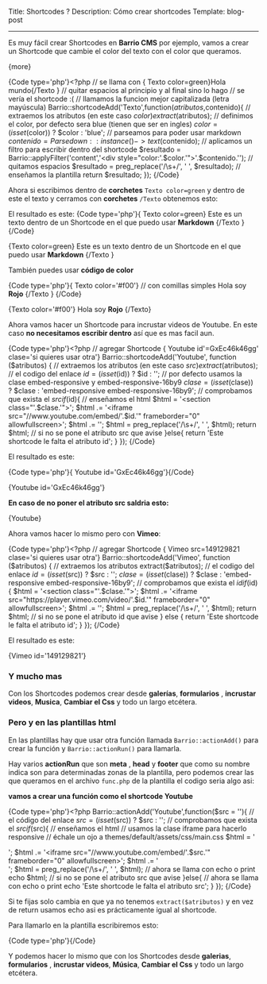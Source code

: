 Title: Shortcodes ?
Description:  Cómo crear shortcodes
Template: blog-post

----


Es muy fácil crear Shortcodes en **Barrio CMS** por ejemplo, vamos a crear un Shortcode que cambie el color del texto con el color que queramos.


{more}



{Code type='php'}<?php
// se llama con { Texto color=green}Hola mundo{/Texto }
// quitar espacios al principio y al final sino lo hago
// se vería el shortcode :(
// llamamos la funcion mejor capitalizada (letra mayúscula)
Barrio::shortcodeAdd('Texto',function($atributos,$contenido){
    // extraemos los atributos (en este caso $color)
    extract($atributos);
    // definimos el color, por defecto sera blue (tienen que ser en ingles)
    $color = (isset($color)) ? $color : 'blue';
    // parseamos para poder usar markdown
    $contenido = Parsedown::instance()->text($contenido);
    // aplicamos un filtro para escribir dentro del shortcode
    $resultado = Barrio::applyFilter('content','<div style="color:'.$color.'">'.$contenido.'</div>');
    // quitamos espacios
    $resultado = preg_replace('/\s+/', ' ', $resultado);
    // enseñamos la plantilla
    return $resultado;
});
{/Code}

Ahora si escribimos dentro de **corchetes**  `Texto color=green` y dentro de este el texto y cerramos  con **corchetes** `/Texto` obtenemos esto:

El resultado es este:
{Code type='php'}{ Texto color=green}
    Este es un texto dentro de un Shortcode en el que puedo usar **Markdown**
{/Texto }
{/Code}

{Texto color=green}
Este es un texto dentro de un Shortcode en el que puedo usar **Markdown**
{/Texto }


También puedes usar **código de color**

{Code type='php'}{ Texto color='#f00'} // con comillas simples
    Hola soy **Rojo**
{/Texto }
{/Code}


{Texto color='#f00'}
   Hola soy **Rojo**
{/Texto}


Ahora vamos hacer un Shortcode para incrustar videos de Youtube.
En este caso **no necesitamos escribir dentro** así que es mas facil aun.

{Code type='php'}<?php
// agregar Shortcode { Youtube id'=GxEc46k46gg' clase='si quieres usar otra'}
Barrio::shortcodeAdd('Youtube', function ($atributos) {
    // extraemos los atributos (en este caso $src)
    extract($atributos);
    // el codigo del enlace
    $id = (isset($id)) ? $id : '';
    // por defecto usamos la clase embed-responsive y embed-responsive-16by9
    $clase = (isset($clase)) ? $clase : 'embed-responsive embed-responsive-16by9';
    // comprobamos que exista el $src
    if($id){
        // enseñamos el html
        $html = '<section class="'.$clase.'">';
        $html .= '<iframe src="//www.youtube.com/embed/'.$id.'" frameborder="0" allowfullscreen></iframe>';
        $html .= '</section>';
        $html = preg_replace('/\s+/', ' ', $html);
        return $html;
    // si no se pone el atributo src que avise
    }else{
        return 'Este shortcode le falta el atributo id';
    }
});
{/Code}

El resultado es este:

{Code type='php'}{ Youtube id='GxEc46k46gg'}{/Code}

{Youtube id='GxEc46k46gg'}


**En caso de no poner el atributo src saldria esto:**


{Youtube}



Ahora vamos hacer lo mismo pero con **Vimeo**:

{Code type='php'}<?php
// agregar Shortcode { Vimeo src=149129821 clase='si quieres usar otra'}
Barrio::shortcodeAdd('Vimeo', function ($atributos) {
    // extraemos los atributos
    extract($atributos);
    // el codigo del enlace
    $id = (isset($src)) ? $src : '';
    $clase = (isset($clase)) ? $clase : 'embed-responsive embed-responsive-16by9';
    // comprobamos que exista el $id
    if ($id) {
        $html = '<section class="'.$clase.'">';
        $html .= '<iframe src="https://player.vimeo.com/video/'.$id.'" frameborder="0" allowfullscreen></iframe>';
        $html .= '</section>';
        $html = preg_replace('/\s+/', ' ', $html);
        return $html;
        // si no se pone el atributo id que avise
    } else {
        return 'Este shortcode le falta el atributo id';
    }
});
{/Code}

El resultado es este:


{Vimeo id='149129821'}




### Y mucho mas


Con los Shortcodes podemos crear desde **galerías**, **formularios** , **incrustar videos**, **Musica**, **Cambiar el Css** y todo un largo etcétera.




### Pero y en las plantillas html

En las plantillas hay que usar otra función llamada `Barrio::actionAdd()` para crear la función y `Barrio::actionRun()` para llamarla.

Hay varios **actionRun** que son **meta** , **head** y **footer** que como su nombre indica son para determinadas zonas de la plantilla, pero podemos crear las que queramos en el archivo `func.php` de la plantilla el codigo seria algo asi:


**vamos a crear una función como el shortcode Youtube**


{Code type='php'}<?php
Barrio::actionAdd('Youtube',function($src = ''){
    // el código del enlace
    $src = (isset($src)) ? $src : '';
    // comprobamos que exista el $src
    if($src){
        // enseñamos el html
        // usamos la clase iframe para hacerlo responsive
        // échale un ojo a  themes/default/assets/css/main.css
        $html = '<section class="iframe">';
        $html .= '<iframe src="//www.youtube.com/embed/'.$src.'" frameborder="0" allowfullscreen></iframe>';
        $html .= '</section>';
        $html = preg_replace('/\s+/', ' ', $html);
        // ahora se llama con echo o print
        echo $html;
    // si no se pone el atributo src que avise
    }else{
        // ahora se llama con echo o print
        echo 'Este shortcode le falta el atributo src';
    }
});
{/Code}

Si te fijas solo cambia en que ya no tenemos `extract($atributos)` y en vez de return usamos echo asi es prácticamente igual al shortcode.


Para llamarlo en la plantilla escribiremos esto:

{Code type='php'}<?php Barrio::actionRun('Youtube',['GxEc46k46gg']);?>{/Code}

Y podemos hacer lo mismo que con los Shortcodes desde **galerias**, **formularios** , **incrustar videos**, **Música**, **Cambiar el Css** y todo un largo etcétera.

